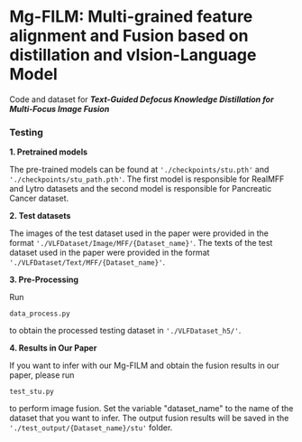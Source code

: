 # Mg-FILM: Multi-grained feature alignment and Fusion based on distillation and vIsion-Language Model
Code and dataset for ***Text-Guided Defocus Knowledge Distillation for Multi-Focus Image Fusion***
### Testing

**1. Pretrained models**

The pre-trained models can be found at ``'./checkpoints/stu.pth'`` and ``'./checkpoints/stu_path.pth'``. The first model is responsible for RealMFF and Lytro datasets and the second model is responsible for Pancreatic Cancer dataset.

**2. Test datasets**

The images of the test dataset used in the paper were provided in the format ``'./VLFDataset/Image/MFF/{Dataset_name}'``.
The texts of the test dataset used in the paper were provided in the format ``'./VLFDataset/Text/MFF/{Dataset_name}'``.

**3. Pre-Processing**

Run 
```
data_process.py
``` 
to obtain the processed testing dataset in ``'./VLFDataset_h5/'``.

**4. Results in Our Paper**

If you want to infer with our Mg-FILM and obtain the fusion results in our paper, please run 
```
test_stu.py
``` 
to perform image fusion. Set the variable "dataset_name" to the name of the dataset that you want to infer. The output fusion results will be saved in the ``'./test_output/{Dataset_name}/stu'``  folder.
